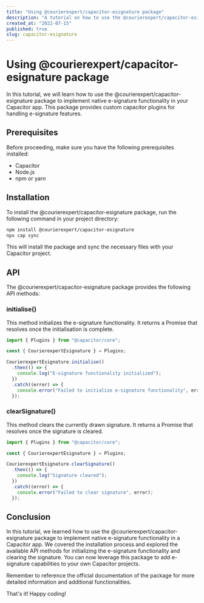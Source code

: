 ```yaml
---
title: "Using @courierexpert/capacitor-esignature package"
description: "A tutorial on how to use the @courierexpert/capacitor-esignature package to implement native e-signature in your Capacitor app."
created_at: "2022-07-15"
published: true
slug: capacitor-esignature
---
```


# Using @courierexpert/capacitor-esignature package

In this tutorial, we will learn how to use the @courierexpert/capacitor-esignature package to implement native e-signature functionality in your Capacitor app. This package provides custom capacitor plugins for handling e-signature features.

## Prerequisites

Before proceeding, make sure you have the following prerequisites installed:

- Capacitor
- Node.js
- npm or yarn

## Installation

To install the @courierexpert/capacitor-esignature package, run the following command in your project directory:

```bash
npm install @courierexpert/capacitor-esignature
npx cap sync
```

This will install the package and sync the necessary files with your Capacitor project.

## API

The @courierexpert/capacitor-esignature package provides the following API methods:

### initialise()

This method initializes the e-signature functionality. It returns a Promise that resolves once the initialisation is complete.

```typescript
import { Plugins } from "@capacitor/core";

const { CourierexpertEsignature } = Plugins;

CourierexpertEsignature.initialise()
  .then(() => {
    console.log("E-signature functionality initialized");
  })
  .catch((error) => {
    console.error("Failed to initialize e-signature functionality", error);
  });
```

### clearSignature()

This method clears the currently drawn signature. It returns a Promise that resolves once the signature is cleared.

```typescript
import { Plugins } from "@capacitor/core";

const { CourierexpertEsignature } = Plugins;

CourierexpertEsignature.clearSignature()
  .then(() => {
    console.log("Signature cleared");
  })
  .catch((error) => {
    console.error("Failed to clear signature", error);
  });
```

## Conclusion

In this tutorial, we learned how to use the @courierexpert/capacitor-esignature package to implement native e-signature functionality in a Capacitor app. We covered the installation process and explored the available API methods for initializing the e-signature functionality and clearing the signature. You can now leverage this package to add e-signature capabilities to your own Capacitor projects.

Remember to reference the official documentation of the package for more detailed information and additional functionalities.

That's it! Happy coding!